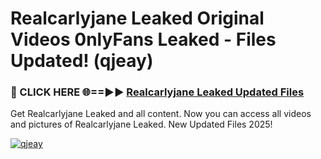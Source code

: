 # Realcarlyjane Leaked Original Videos 0nlyFans Leaked - Files Updated! (qjeay)

<h3>🔴 CLICK HERE 🌐==►► <a href="https://tinyurl.com/ehrbuxhb" rel="nofollow">Realcarlyjane Leaked Updated Files</a></h3>

Get Realcarlyjane Leaked and all content. Now you can access all videos and pictures of Realcarlyjane Leaked. New Updated Files 2025!

[![qjeay](https://i.imgur.com/lVYEuWS.gif)](https://tinyurl.com/ehrbuxhb)

